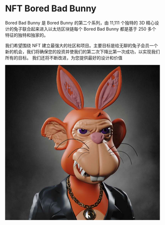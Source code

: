 # NFT Bored Bad Bunny

Bored Bad Bunny 是 Bored Bunny 的第二个系列，由 11,111 个独特的 3D 精心设计的兔子联合起来进入以太坊区块链每个 Bored Bad Bunny 都是基于 250 多个特征的独特和独家的。

 我们希望围绕 NFT 建立最强大的社区和项目。主要目标是给无聊的兔子会员一个新的机会，我们将确保您的投资并使我们的第二次下降比第一次成功，以实现我们所有的目标。 我们还将不断改进，为您提供最好的设计和价值

![nft](1662153671415.jpg)
